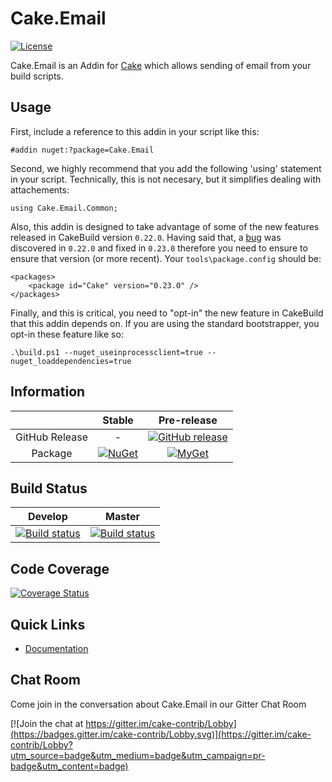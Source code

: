 # Cake.Email

[![License](http://img.shields.io/:license-mit-blue.svg)](http://cake-contrib.mit-license.org)

Cake.Email is an Addin for [Cake](http://cakebuild.net/) which allows sending of email from your build scripts.

## Usage

First, include a reference to this addin in your script like this:
```
#addin nuget:?package=Cake.Email
```

Second, we highly recommend that you add the following 'using' statement in your script. Technically, this is not necesary, but it simplifies dealing with attachements: 
```
using Cake.Email.Common;
```

Also, this addin is designed to take advantage of some of the new features released in CakeBuild version `0.22.0`. Having said that, a [bug](https://github.com/cake-build/cake/issues/1838) was discovered in `0.22.0` and fixed in `0.23.0` therefore you need to ensure to ensure that version (or more recent).
Your `tools\package.config` should be:
```
<packages>
    <package id="Cake" version="0.23.0" />
</packages>
```

Finally, and this is critical, you need to "opt-in" the new feature in CakeBuild that this addin depends on. If you are using the standard bootstrapper, you opt-in these feature like so:
```
.\build.ps1 --nuget_useinprocessclient=true --nuget_loaddependencies=true
```

## Information

| |Stable|Pre-release|
|:--:|:--:|:--:|
|GitHub Release|-|[![GitHub release](https://img.shields.io/github/release/cake-contrib/Cake.Email.svg)](https://github.com/cake-contrib/Cake.Email/releases/latest)|
|Package|[![NuGet](https://img.shields.io/nuget/v/Cake.Email.svg)](https://www.nuget.org/packages/Cake.Email)|[![MyGet](https://img.shields.io/myget/cake-contrib/vpre/Cake.Email.svg)](http://myget.org/feed/cake-contrib/package/nuget/Cake.Email)|

## Build Status

|Develop|Master|
|:--:|:--:|
|[![Build status](https://ci.appveyor.com/api/projects/status/y8b1429u4dpbxlf2/branch/develop?svg=true)](https://ci.appveyor.com/project/cakecontrib/cake-email/branch/develop)|[![Build status](https://ci.appveyor.com/api/projects/status/y8b1429u4dpbxlf2/branch/develop?svg=true)](https://ci.appveyor.com/project/cakecontrib/cake-email/branch/master)|

## Code Coverage

[![Coverage Status](https://coveralls.io/repos/github/cake-contrib/Cake.Email/badge.svg)](https://coveralls.io/github/cake-contrib/Cake.Email)

## Quick Links

- [Documentation](https://cake-contrib.github.io/Cake.Email/)

## Chat Room
Come join in the conversation about Cake.Email in our Gitter Chat Room

[![Join the chat at https://gitter.im/cake-contrib/Lobby](https://badges.gitter.im/cake-contrib/Lobby.svg)](https://gitter.im/cake-contrib/Lobby?utm_source=badge&utm_medium=badge&utm_campaign=pr-badge&utm_content=badge)
